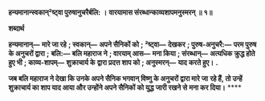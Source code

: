 **हन्यमानान्स्वकान्²ष्ट्वा पुरुषानुचरैर्बलि: ।** **वारयामास संरब्धान्काव्यशापमनुस्मरन् ॥ १॥** 

**शब्दार्थ** 

**हन्यमानान्—** **मारे जा रहे** **; स्वकान्—** **अपने सैनिकों को** **; ²ष्ट्वा—** **देखकर** **; पुरुष-अनुचरै:—** **परम पुरुष के अनुचरों द्वारा** **;** **बलि:—** **बलि महाराज ने** **; वारयाम् आस—** **मना किया** **; संरब्धान्—** **अत्यधिक क्रुद्ध होते हुए भी** **; काव्य-शापम्—** **शुक्राचार्य के** **द्वारा प्रदत्त शाप को** **; अनुस्मरन्—** **याद करते हुए।** **.** 

**जब बलि महाराज ने देखा कि उनके अपने सैनिक भगवान् विष्णु के अनुचरों द्वारा मारे जा** **रहे हैं, तो उन्हें शुक्राचार्य का शाप याद आया और उन्होंने अपने सैनिकों को युद्ध जारी रखने से** **मना कर दिया।** **** 